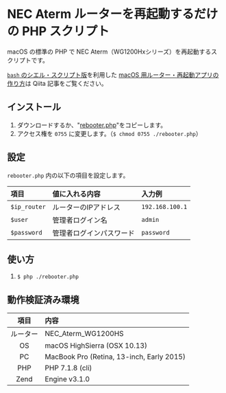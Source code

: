 # NEC Aterm ルーターを再起動するだけの PHP スクリプト

macOS の標準の PHP で NEC Aterm（WG1200Hxシリーズ）を再起動するスクリプトです。

[`bash` のシエル・スクリプト版](rebooter.sh)を利用した [macOS 用ルーター・再起動アプリの作り方](https://qiita.com/KEINOS/items/caf86f05607ff31ec886)は Qiita 記事をご覧ください。

## インストール

1. ダウンロードするか、"[rebooter.php](./blob/master/rebooter.php)"をコピーします。
2. アクセス権を `0755` に変更します。（`$ chmod 0755 ./rebooter.php`）

## 設定

`rebooter.php` 内の以下の項目を設定します。

|項目|値に入れる内容|入力例|
|:---|:---|:---|
|`$ip_router`|ルーターのIPアドレス|`192.168.100.1`|
|`$user` |管理者ログイン名|`admin`|
|`$password` |管理者ログインパスワード|`password`|

## 使い方

1. `$ php ./rebooter.php`

## 動作検証済み環境

|項目 |内容|
|:--:|:---|
|ルーター| NEC_Aterm_WG1200HS|
|OS| macOS HighSierra (OSX 10.13)|
|PC| MacBook Pro (Retina, 13-inch, Early 2015) |
|PHP| PHP 7.1.8 (cli) |
|Zend| Engine v3.1.0|

